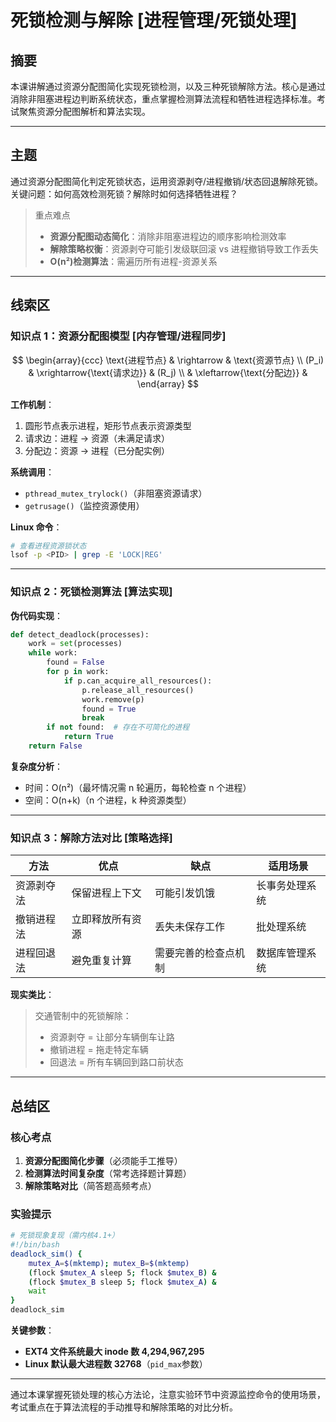 # 死锁检测与解除 [进程管理/死锁处理]

## 摘要

本课讲解通过资源分配图简化实现死锁检测，以及三种死锁解除方法。核心是通过消除非阻塞进程边判断系统状态，重点掌握检测算法流程和牺牲进程选择标准。考试聚焦资源分配图解析和算法实现。

---

## 主题

通过资源分配图简化判定死锁状态，运用资源剥夺/进程撤销/状态回退解除死锁。关键问题：如何高效检测死锁？解除时如何选择牺牲进程？

> 重点难点
>
> - **资源分配图动态简化**：消除非阻塞进程边的顺序影响检测效率
> - **解除策略权衡**：资源剥夺可能引发级联回滚 vs 进程撤销导致工作丢失
> - **O(n²)检测算法**：需遍历所有进程-资源关系

---

## 线索区

### 知识点 1：资源分配图模型 [内存管理/进程同步]

$$
\begin{array}{ccc}
\text{进程节点} & \rightarrow & \text{资源节点} \\
(P_i) & \xrightarrow{\text{请求边}} & (R_j) \\
& \xleftarrow{\text{分配边}} &
\end{array}
$$

**工作机制**：

1. 圆形节点表示进程，矩形节点表示资源类型
2. 请求边：进程 → 资源（未满足请求）
3. 分配边：资源 → 进程（已分配实例）

**系统调用**：

- `pthread_mutex_trylock()`（非阻塞资源请求）
- `getrusage()`（监控资源使用）

**Linux 命令**：

```bash
# 查看进程资源锁状态
lsof -p <PID> | grep -E 'LOCK|REG'
```

---

### 知识点 2：死锁检测算法 [算法实现]

**伪代码实现**：

```python
def detect_deadlock(processes):
    work = set(processes)
    while work:
        found = False
        for p in work:
            if p.can_acquire_all_resources():
                p.release_all_resources()
                work.remove(p)
                found = True
                break
        if not found:  # 存在不可简化的进程
            return True
    return False
```

**复杂度分析**：

- 时间：O(n²)（最坏情况需 n 轮遍历，每轮检查 n 个进程）
- 空间：O(n+k)（n 个进程，k 种资源类型）

---

### 知识点 3：解除方法对比 [策略选择]

| 方法       | 优点             | 缺点                 | 适用场景       |
| ---------- | ---------------- | -------------------- | -------------- |
| 资源剥夺法 | 保留进程上下文   | 可能引发饥饿         | 长事务处理系统 |
| 撤销进程法 | 立即释放所有资源 | 丢失未保存工作       | 批处理系统     |
| 进程回退法 | 避免重复计算     | 需要完善的检查点机制 | 数据库管理系统 |

**现实类比**：

> 交通管制中的死锁解除：
>
> - 资源剥夺 = 让部分车辆倒车让路
> - 撤销进程 = 拖走特定车辆
> - 回退法 = 所有车辆回到路口前状态

---

## 总结区

### 核心考点

1. **资源分配图简化步骤**（必须能手工推导）
2. **检测算法时间复杂度**（常考选择题计算题）
3. **解除策略对比**（简答题高频考点）

### 实验提示

```bash
# 死锁现象复现（需内核4.1+）
#!/bin/bash
deadlock_sim() {
    mutex_A=$(mktemp); mutex_B=$(mktemp)
    (flock $mutex_A sleep 5; flock $mutex_B) &
    (flock $mutex_B sleep 5; flock $mutex_A) &
    wait
}
deadlock_sim
```

**关键参数**：

- **EXT4 文件系统最大 inode 数 4,294,967,295**
- **Linux 默认最大进程数 32768**（`pid_max`参数）

---

通过本课掌握死锁处理的核心方法论，注意实验环节中资源监控命令的使用场景，考试重点在于算法流程的手动推导和解除策略的对比分析。
